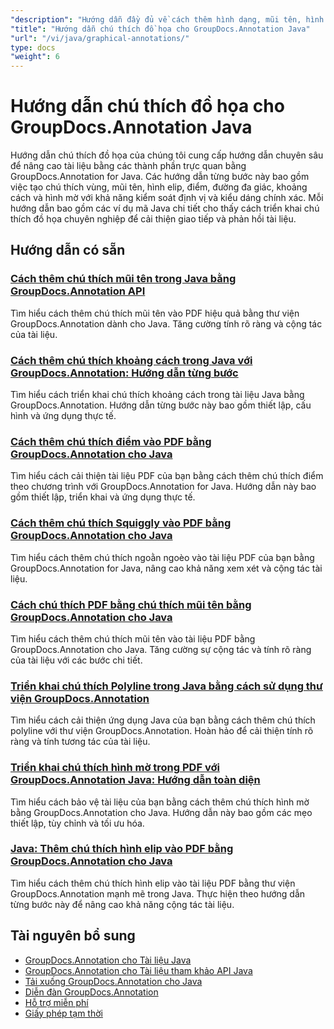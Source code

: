 ```yaml
---
"description": "Hướng dẫn đầy đủ về cách thêm hình dạng, mũi tên, hình ảnh và thành phần đồ họa vào tài liệu bằng GroupDocs.Annotation cho Java."
"title": "Hướng dẫn chú thích đồ họa cho GroupDocs.Annotation Java"
"url": "/vi/java/graphical-annotations/"
type: docs
"weight": 6
---
```


# Hướng dẫn chú thích đồ họa cho GroupDocs.Annotation Java

Hướng dẫn chú thích đồ họa của chúng tôi cung cấp hướng dẫn chuyên sâu để nâng cao tài liệu bằng các thành phần trực quan bằng GroupDocs.Annotation for Java. Các hướng dẫn từng bước này bao gồm việc tạo chú thích vùng, mũi tên, hình elip, điểm, đường đa giác, khoảng cách và hình mờ với khả năng kiểm soát định vị và kiểu dáng chính xác. Mỗi hướng dẫn bao gồm các ví dụ mã Java chi tiết cho thấy cách triển khai chú thích đồ họa chuyên nghiệp để cải thiện giao tiếp và phản hồi tài liệu.

## Hướng dẫn có sẵn

### [Cách thêm chú thích mũi tên trong Java bằng GroupDocs.Annotation API](./add-arrow-annotations-java-groupdocs/)
Tìm hiểu cách thêm chú thích mũi tên vào PDF hiệu quả bằng thư viện GroupDocs.Annotation dành cho Java. Tăng cường tính rõ ràng và cộng tác của tài liệu.

### [Cách thêm chú thích khoảng cách trong Java với GroupDocs.Annotation: Hướng dẫn từng bước](./add-distance-annotations-java-groupdocs-annotation/)
Tìm hiểu cách triển khai chú thích khoảng cách trong tài liệu Java bằng GroupDocs.Annotation. Hướng dẫn từng bước này bao gồm thiết lập, cấu hình và ứng dụng thực tế.

### [Cách thêm chú thích điểm vào PDF bằng GroupDocs.Annotation cho Java](./groupdocs-annotation-java-add-point-pdf/)
Tìm hiểu cách cải thiện tài liệu PDF của bạn bằng cách thêm chú thích điểm theo chương trình với GroupDocs.Annotation for Java. Hướng dẫn này bao gồm thiết lập, triển khai và ứng dụng thực tế.

### [Cách thêm chú thích Squiggly vào PDF bằng GroupDocs.Annotation cho Java](./groupdocs-java-squiggly-annotations-pdf/)
Tìm hiểu cách thêm chú thích ngoằn ngoèo vào tài liệu PDF của bạn bằng GroupDocs.Annotation for Java, nâng cao khả năng xem xét và cộng tác tài liệu.

### [Cách chú thích PDF bằng chú thích mũi tên bằng GroupDocs.Annotation cho Java](./annotate-pdf-arrows-groupdocs-java/)
Tìm hiểu cách thêm chú thích mũi tên vào tài liệu PDF bằng GroupDocs.Annotation cho Java. Tăng cường sự cộng tác và tính rõ ràng của tài liệu với các bước chi tiết.

### [Triển khai chú thích Polyline trong Java bằng cách sử dụng thư viện GroupDocs.Annotation](./java-polyline-annotation-groupdocs-guide/)
Tìm hiểu cách cải thiện ứng dụng Java của bạn bằng cách thêm chú thích polyline với thư viện GroupDocs.Annotation. Hoàn hảo để cải thiện tính rõ ràng và tính tương tác của tài liệu.

### [Triển khai chú thích hình mờ trong PDF với GroupDocs.Annotation Java: Hướng dẫn toàn diện](./groupdocs-java-watermark-annotations-pdf-guide/)
Tìm hiểu cách bảo vệ tài liệu của bạn bằng cách thêm chú thích hình mờ bằng GroupDocs.Annotation cho Java. Hướng dẫn này bao gồm các mẹo thiết lập, tùy chỉnh và tối ưu hóa.

### [Java: Thêm chú thích hình elip vào PDF bằng GroupDocs.Annotation cho Java](./java-ellipse-annotations-pdf-groupdocs/)
Tìm hiểu cách thêm chú thích hình elip vào tài liệu PDF bằng thư viện GroupDocs.Annotation mạnh mẽ trong Java. Thực hiện theo hướng dẫn từng bước này để nâng cao khả năng cộng tác tài liệu.

## Tài nguyên bổ sung

- [GroupDocs.Annotation cho Tài liệu Java](https://docs.groupdocs.com/annotation/java/)
- [GroupDocs.Annotation cho Tài liệu tham khảo API Java](https://reference.groupdocs.com/annotation/java/)
- [Tải xuống GroupDocs.Annotation cho Java](https://releases.groupdocs.com/annotation/java/)
- [Diễn đàn GroupDocs.Annotation](https://forum.groupdocs.com/c/annotation)
- [Hỗ trợ miễn phí](https://forum.groupdocs.com/)
- [Giấy phép tạm thời](https://purchase.groupdocs.com/temporary-license/)
